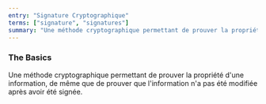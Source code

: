 ```yaml
---
entry: "Signature Cryptographique"
terms: ["signature", "signatures"]
summary: "Une méthode cryptographique permettant de prouver la propriété d'une information, de même que de prouver que l'information n'a pas été modifiée après avoir été signée"
---
```


### The Basics

Une méthode cryptographique permettant de prouver la propriété d'une information, de même que de prouver que l'information n'a pas été modifiée après avoir été signée.